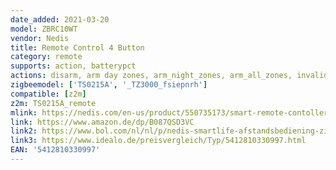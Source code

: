 ```yaml
---
date_added: 2021-03-20
model: ZBRC10WT
vendor: Nedis
title: Remote Control 4 Button
category: remote
supports: action, batterypct
actions: disarm, arm day zones, arm_night_zones, arm_all_zones, invalid_code, emergency
zigbeemodel: ['TS0215A', '_TZ3000_fsiepnrh']
compatible: [z2m]
z2m: TS0215A_remote
mlink: https://nedis.com/en-us/product/550735173/smart-remote-contoller-zigbee-4-buttons-battery-included-white
link: https://www.amazon.de/dp/B087QSD3VC
link2: https://www.bol.com/nl/nl/p/nedis-smartlife-afstandsbediening-zigbee-3-0-aantal-knoppen-4-android-ios-wit/9300000009084230/
link3: https://www.idealo.de/preisvergleich/Typ/5412810330997.html
EAN: '5412810330997'
---
```

